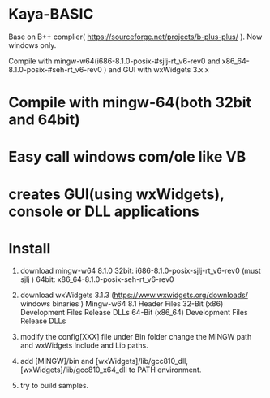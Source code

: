 # Kaya-BASIC
Base on B++ complier( https://sourceforge.net/projects/b-plus-plus/ ). Now windows only.

Compile with mingw-w64(i686-8.1.0-posix-#sjlj-rt_v6-rev0  and x86_64-8.1.0-posix-#seh-rt_v6-rev0  )
and GUI with wxWidgets 3.x.x

# Compile with mingw-64(both 32bit and 64bit)
# Easy call windows com/ole like VB
# creates GUI(using wxWidgets), console or DLL applications

# Install
 1. download mingw-w64 8.1.0
    32bit: i686-8.1.0-posix-sjlj-rt_v6-rev0  (must sjlj )
    64bit: x86_64-8.1.0-posix-seh-rt_v6-rev0 
 2. download wxWidgets 3.1.3 (https://www.wxwidgets.org/downloads/  windows binaries )
     Mingw-w64 8.1
        Header Files
        32-Bit (x86)
          Development Files
          Release DLLs
        64-Bit (x86_64)
          Development Files
          Release DLLs
  3. modify the config[XXX] file under Bin folder
     change the MINGW path and wxWidgets Include and Lib paths.
  
  4. add [MINGW]/bin and [wxWidgets]/lib/gcc810_dll, [wxWidgets]/lib/gcc810_x64_dll to PATH environment.
  
  4. try to build samples.


